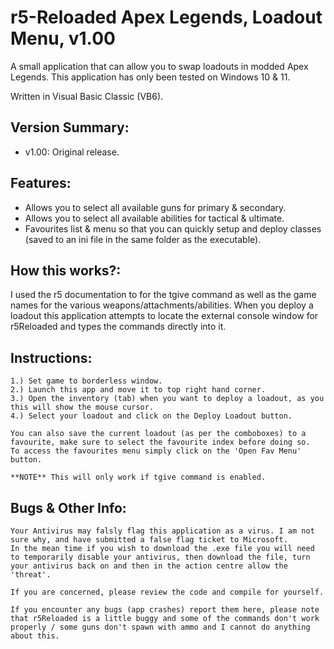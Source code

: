 # r5-Reloaded Apex Legends, Loadout Menu, v1.00
A small application that can allow you to swap loadouts in modded Apex Legends.
This application has only been tested on Windows 10 & 11.

Written in Visual Basic Classic (VB6).

## Version Summary:
* v1.00: Original release.

## Features:
* Allows you to select all available guns for primary & secondary.
* Allows you to select all available abilities for tactical & ultimate.
* Favourites list & menu so that you can quickly setup and deploy classes (saved to an ini file in the same folder as the executable).

## How this works?:
I used the r5 documentation to for the tgive command as well as the game names for the various weapons/attachments/abilities.
When you deploy a loadout this application attempts to locate the external console window for r5Reloaded and types the commands directly into it.

## Instructions:
	1.) Set game to borderless window.
	2.) Launch this app and move it to top right hand corner.
	3.) Open the inventory (tab) when you want to deploy a loadout, as you this will show the mouse cursor.
	4.) Select your loadout and click on the Deploy Loadout button.
	
	You can also save the current loadout (as per the comboboxes) to a favourite, make sure to select the favourite index before doing so.
	To access the favourites menu simply click on the 'Open Fav Menu' button.
	
	**NOTE** This will only work if tgive command is enabled.
	
## Bugs & Other Info:
	Your Antivirus may falsly flag this application as a virus. I am not sure why, and have submitted a false flag ticket to Microsoft.
	In the mean time if you wish to download the .exe file you will need to temporarily disable your antivirus, then download the file, turn your antivirus back on and then in the action centre allow the 'threat'.

	If you are concerned, please review the code and compile for yourself.
	
	If you encounter any bugs (app crashes) report them here, please note that r5Reloaded is a little buggy and some of the commands don't work properly / some guns don't spawn with ammo and I cannot do anything about this.
